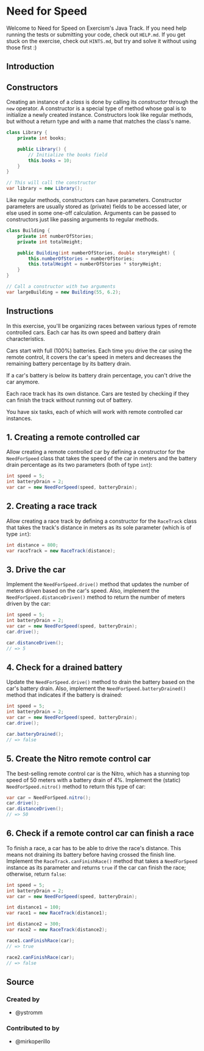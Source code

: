 # Need for Speed

Welcome to Need for Speed on Exercism's Java Track.
If you need help running the tests or submitting your code, check out `HELP.md`.
If you get stuck on the exercise, check out `HINTS.md`, but try and solve it without using those first :)

## Introduction

## Constructors

Creating an instance of a _class_ is done by calling its _constructor_ through the `new` operator.
A constructor is a special type of method whose goal is to initialize a newly created instance.
Constructors look like regular methods, but without a return type and with a name that matches the class's name.

```java
class Library {
    private int books;

    public Library() {
        // Initialize the books field
        this.books = 10;
    }
}

// This will call the constructor
var library = new Library();
```

Like regular methods, constructors can have parameters.
Constructor parameters are usually stored as (private) fields to be accessed later, or else used in some one-off calculation.
Arguments can be passed to constructors just like passing arguments to regular methods.

```java
class Building {
    private int numberOfStories;
    private int totalHeight;

    public Building(int numberOfStories, double storyHeight) {
        this.numberOfStories = numberOfStories;
        this.totalHeight = numberOfStories * storyHeight;
    }
}

// Call a constructor with two arguments
var largeBuilding = new Building(55, 6.2);
```

## Instructions

In this exercise, you'll be organizing races between various types of remote controlled cars. Each car has its own speed and battery drain characteristics.

Cars start with full (100%) batteries. Each time you drive the car using the remote control, it covers the car's speed in meters and decreases the remaining battery percentage by its battery drain.

If a car's battery is below its battery drain percentage, you can't drive the car anymore.

Each race track has its own distance. Cars are tested by checking if they can finish the track without running out of battery.

You have six tasks, each of which will work with remote controlled car instances.

## 1. Creating a remote controlled car

Allow creating a remote controlled car by defining a constructor for the `NeedForSpeed` class that takes the speed of the car in meters and the battery drain percentage as its two parameters (both of type `int`):

```java
int speed = 5;
int batteryDrain = 2;
var car = new NeedForSpeed(speed, batteryDrain);
```

## 2. Creating a race track

Allow creating a race track by defining a constructor for the `RaceTrack` class that takes the track's distance in meters as its sole parameter (which is of type `int`):

```java
int distance = 800;
var raceTrack = new RaceTrack(distance);
```

## 3. Drive the car

Implement the `NeedForSpeed.drive()` method that updates the number of meters driven based on the car's speed. Also, implement the `NeedForSpeed.distanceDriven()` method to return the number of meters driven by the car:

```java
int speed = 5;
int batteryDrain = 2;
var car = new NeedForSpeed(speed, batteryDrain);
car.drive();

car.distanceDriven();
// => 5
```

## 4. Check for a drained battery

Update the `NeedForSpeed.drive()` method to drain the battery based on the car's battery drain. Also, implement the `NeedForSpeed.batteryDrained()` method that indicates if the battery is drained:

```java
int speed = 5;
int batteryDrain = 2;
var car = new NeedForSpeed(speed, batteryDrain);
car.drive();

car.batteryDrained();
// => false
```

## 5. Create the Nitro remote control car

The best-selling remote control car is the Nitro, which has a stunning top speed of 50 meters with a battery drain of 4%. Implement the (static) `NeedForSpeed.nitro()` method to return this type of car:

```java
var car = NeedForSpeed.nitro();
car.drive();
car.distanceDriven();
// => 50
```

## 6. Check if a remote control car can finish a race

To finish a race, a car has to be able to drive the race's distance. This means not draining its battery before having crossed the finish line. Implement the `RaceTrack.canFinishRace()` method that takes a `NeedForSpeed` instance as its parameter and returns `true` if the car can finish the race; otherwise, return `false`:

```java
int speed = 5;
int batteryDrain = 2;
var car = new NeedForSpeed(speed, batteryDrain);

int distance1 = 100;
var race1 = new RaceTrack(distance1);

int distance2 = 300;
var race2 = new RaceTrack(distance2);

race1.canFinishRace(car);
// => true

race2.canFinishRace(car);
// => false
```

## Source

### Created by

- @ystromm

### Contributed to by

- @mirkoperillo